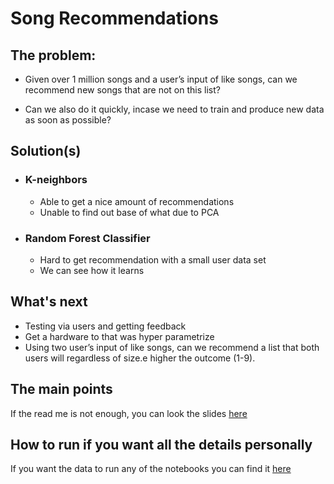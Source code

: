 # Song Recommendations

## The problem:

   - Given over 1 million songs and a user’s input of like songs, can we recommend new songs that are not on this list?

   - Can we also do it quickly, incase we need to train and produce new data as soon as possible?

## Solution(s)

-  ### K-neighbors
    *  Able to get a nice amount of recommendations
    *  Unable to find out base of what due to PCA

-  ### Random Forest Classifier
   * Hard to get recommendation with a small user data set
   * We can see how it learns
   
## What's next
   - Testing via users and getting feedback
   - Get a hardware to that was hyper parametrize
   - Using two user’s input of like songs, can we recommend a list that both users will regardless of size.e higher the outcome (1-9).
   
## The main points
If the read me is not enough, you can look the slides [here](https://github.com/S-boker/Song-Recommendations/blob/main/Slides%20-%20Song%20Recommendations.pdf)

## How to run if you want all the details personally
If you want the data to run any of the notebooks you can find it [here](https://drive.google.com/drive/folders/1uBK8PhkkJByRKRFZsszqEV3oT7mhn5r6?usp=sharing)

